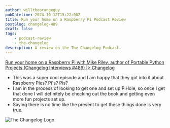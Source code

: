 ```yaml
---
author: willtheorangeguy
pubDatetime: 2024-10-12T15:22:00Z
title: Run your home on a Raspberry Pi Podcast Review
postSlug: changelog-489
draft: false
tags:
    - podcast-review
    - the-changelog
description: A review on the The Changelog Podcast.
---
```


[Run your home on a Raspberry Pi with Mike Riley, author of Portable Python Projects (Changelog Interviews #489) |> Changelog](https://changelog.com/podcast/489)

-   This was a super cool episode and I am happy that they got into it about Raspberry Pies? Pi's? Pis?
-   I am in the process of looking to get one and set up PiHole, so once I get that done I will definitely be checking out the book and getting even more fun projects set up.
-   Saying there is no time like the present to get these things done is very true.

![The Changelog Logo](https://is1-ssl.mzstatic.com/image/thumb/Podcasts123/v4/b5/b1/43/b5b14333-7cbe-123d-c444-0204e5d08102/mza_311421542997449775.png/300x300bb.webp)
